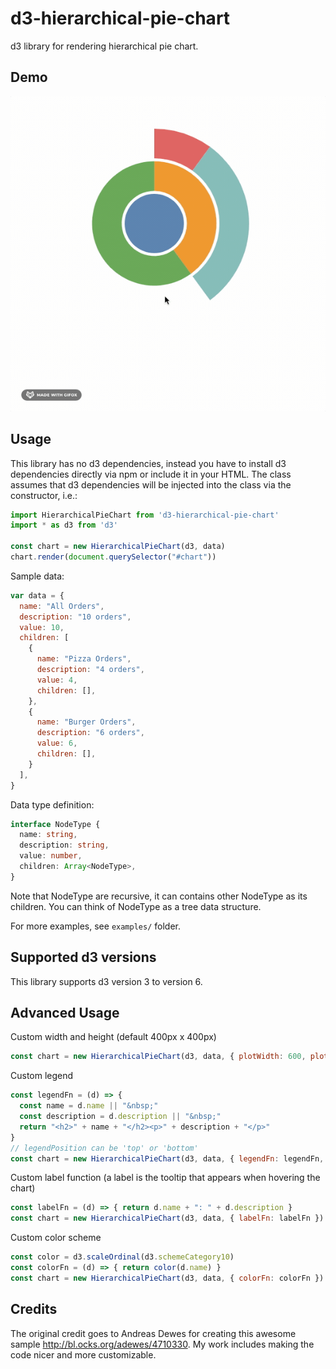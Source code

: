 d3-hierarchical-pie-chart
=========================

d3 library for rendering hierarchical pie chart.

## Demo

![](https://github.com/aprimadi/d3-hierarchical-pie-chart/blob/main/examples/demo.gif)

## Usage

This library has no d3 dependencies, instead you have to install d3 
dependencies directly via npm or include it in your HTML. The class assumes
that d3 dependencies will be injected into the class via the constructor, i.e.:

```javascript
import HierarchicalPieChart from 'd3-hierarchical-pie-chart'
import * as d3 from 'd3'

const chart = new HierarchicalPieChart(d3, data)
chart.render(document.querySelector("#chart"))
```

Sample data:

```javascript
var data = {
  name: "All Orders",
  description: "10 orders",
  value: 10,
  children: [
    {
      name: "Pizza Orders",
      description: "4 orders",
      value: 4,
      children: [],
    },
    {
      name: "Burger Orders",
      description: "6 orders",
      value: 6,
      children: [],
    }
  ],
}
```

Data type definition:

```typescript
interface NodeType {
  name: string,
  description: string,
  value: number,
  children: Array<NodeType>,
}
```

Note that NodeType are recursive, it can contains other NodeType as its 
children. You can think of NodeType as a tree data structure.

For more examples, see `examples/` folder.

## Supported d3 versions

This library supports d3 version 3 to version 6.

## Advanced Usage

Custom width and height (default 400px x 400px)

```javascript
const chart = new HierarchicalPieChart(d3, data, { plotWidth: 600, plotHeight: 600})
```

Custom legend

```javascript
const legendFn = (d) => {
  const name = d.name || "&nbsp;"
  const description = d.description || "&nbsp;"
  return "<h2>" + name + "</h2><p>" + description + "</p>"
}
// legendPosition can be 'top' or 'bottom'
const chart = new HierarchicalPieChart(d3, data, { legendFn: legendFn, legendPosition: 'top' })
```

Custom label function (a label is the tooltip that appears when hovering the chart)

```javascript
const labelFn = (d) => { return d.name + ": " + d.description }
const chart = new HierarchicalPieChart(d3, data, { labelFn: labelFn })
```

Custom color scheme

```javascript
const color = d3.scaleOrdinal(d3.schemeCategory10)
const colorFn = (d) => { return color(d.name) }
const chart = new HierarchicalPieChart(d3, data, { colorFn: colorFn })
```

## Credits

The original credit goes to Andreas Dewes for creating this awesome sample
http://bl.ocks.org/adewes/4710330. My work includes making the code nicer
and more customizable.

